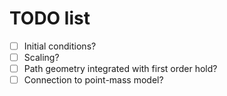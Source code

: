 # TODO list

- [ ] Initial conditions?
- [ ] Scaling?
- [ ] Path geometry integrated with first order hold?
- [ ] Connection to point-mass model?
